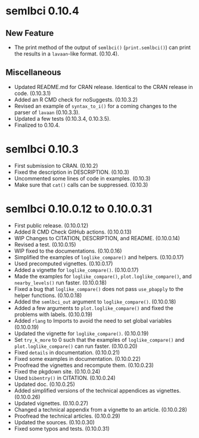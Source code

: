 # semlbci 0.10.4

## New Feature

- The print method of the output of
  `semlbci()` (`print.semlbci()`) can
  print the results in a `lavaan`-like
  format. (0.10.4).

## Miscellaneous

- Updated README.md for CRAN release. Identical
  to the CRAN release in code. (0.10.3.1)
- Added an R CMD check for noSuggests. (0.10.3.2)
- Revised an example of `syntax_to_i()`
  for a coming changes to the parser of
  `lavaan` (0.10.3.3).
- Updated a few tests (0.10.3.4, 0.10.3.5).
- Finalized to 0.10.4.

# semlbci 0.10.3

- First submission to CRAN. (0.10.2)
- Fixed the description in DESCRIPTION. (0.10.3)
- Uncommented some lines of code in examples. (0.10.3)
- Make sure that `cat()` calls can be suppressed. (0.10.3)

# semlbci 0.10.0.12 to 0.10.0.31

- First public release. (0.10.0.12)
- Added R CMD Check GitHub actions. (0.10.0.13)
- WIP Changes to CITATION, DESCRIPTION, and README. (0.10.0.14)
- Revised a test. (0.10.0.15)
- WIP fixed to the documentations. (0.10.0.16)
- Simplified the examples of `loglike_compare()` and helpers.  (0.10.0.17)
- Used precomputed vignettes. (0.10.0.17)
- Added a vignette for `loglike_compare()`. (0.10.0.17)
- Made the examples for `loglike_compare()`,
  `plot.loglike_compare()`, and `nearby_levels()` run faster. (0.10.0.18)
- Fixed a bug that `loglike_compare()` does not pass
  `use_pbapply` to the helper functions. (0.10.0.18)
- Added the `semlbci_out` argument to `loglike_compare()`. (0.10.0.18)
- Added a few arguments to `plot.loglike_compare()` and
  fixed the problems with labels. (0.10.0.19)
- Added `rlang` to Imports to avoid the need to set global
  variables (0.10.0.19)
- Updated the vignette for `loglike_compare()`. (0.10.0.19)
- Set `try_k_more` to 0 such that the examples of
  `loglike_compare()` and `plot.loglike_compare()` can run faster. (0.10.0.20)
- Fixed `details` in documentation. (0.10.0.21)
- Fixed some examples in documentation. (0.10.0.22)
- Proofread the vignettes and recompute them. (0.10.0.23)
- Fixed the pkgdown site. (0.10.0.24)
- Used `bibentry()` in CITATION. (0.10.0.24)
- Updated doc. (0.10.0.25)
- Added simplified versions of the technical appendices as vignettes. (0.10.0.26)
- Updated vignettes. (0.10.0.27)
- Changed a technical appendix from a vignette to an article. (0.10.0.28)
- Proofread the technical articles. (0.10.0.29)
- Updated the sources. (0.10.0.30)
- Fixed some typos and tests. (0.10.0.31)